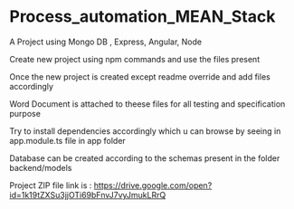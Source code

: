 # Process_automation_MEAN_Stack
A Project using Mongo DB , Express, Angular, Node

Create new project using npm commands and use the files present

Once the new project is created except readme override and add files accordingly

Word Document is attached to theese files for all testing and specification purpose

Try to install dependencies accordingly which u can browse by seeing in app.module.ts file in app folder

Database can be created according to the schemas present in the folder backend/models

Project ZIP file link is :
https://drive.google.com/open?id=1k19tZXSu3jjOTi69bFnvJ7vyJmukLRrQ
